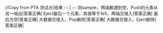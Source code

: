 //Copy from PTA
测试点|结果
:-: | :-: 
同sample，两端都遇到空，Push的元素从另一端出|答案正确|
Eject最后一个元素，其值等于1e5，两端交错入|答案正确|
最后为空|答案正确|
大数据交错入，Pop删除|答案正确|
大数据交错入，Eject删除|答案正确|